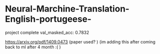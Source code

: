 # Neural-Marchine-Translation-English-portugeese-
project complete
val_masked_acc: 0.7832


https://arxiv.org/pdf/1409.0473 (paper used? )
(im adding this after coming back to ml after 4 month :( )
